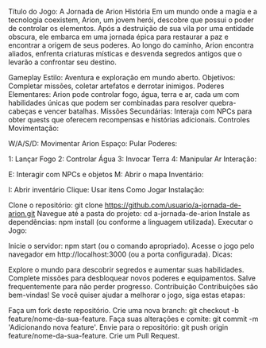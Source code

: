 Título do Jogo: A Jornada de Arion
História
Em um mundo onde a magia e a tecnologia coexistem, Arion, um jovem herói, descobre que possui o poder de controlar os elementos. Após a destruição de sua vila por uma entidade obscura, ele embarca em uma jornada épica para restaurar a paz e encontrar a origem de seus poderes. Ao longo do caminho, Arion encontra aliados, enfrenta criaturas místicas e desvenda segredos antigos que o levarão a confrontar seu destino.

Gameplay
Estilo: Aventura e exploração em mundo aberto.
Objetivos: Completar missões, coletar artefatos e derrotar inimigos.
Poderes Elementares: Arion pode controlar fogo, água, terra e ar, cada um com habilidades únicas que podem ser combinadas para resolver quebra-cabeças e vencer batalhas.
Missões Secundárias: Interaja com NPCs para obter quests que oferecem recompensas e histórias adicionais.
Controles
Movimentação:

W/A/S/D: Movimentar Arion
Espaço: Pular
Poderes:

1: Lançar Fogo
2: Controlar Água
3: Invocar Terra
4: Manipular Ar
Interação:

E: Interagir com NPCs e objetos
M: Abrir o mapa
Inventário:

I: Abrir inventário
Clique: Usar itens
Como Jogar
Instalação:

Clone o repositório: git clone https://github.com/usuario/a-jornada-de-arion.git
Navegue até a pasta do projeto: cd a-jornada-de-arion
Instale as dependências: npm install (ou conforme a linguagem utilizada).
Executar o Jogo:

Inicie o servidor: npm start (ou o comando apropriado).
Acesse o jogo pelo navegador em http://localhost:3000 (ou a porta configurada).
Dicas:

Explore o mundo para descobrir segredos e aumentar suas habilidades.
Complete missões para desbloquear novos poderes e equipamentos.
Salve frequentemente para não perder progresso.
Contribuição
Contribuições são bem-vindas! Se você quiser ajudar a melhorar o jogo, siga estas etapas:

Faça um fork deste repositório.
Crie uma nova branch: git checkout -b feature/nome-da-sua-feature.
Faça suas alterações e comite: git commit -m 'Adicionando nova feature'.
Envie para o repositório: git push origin feature/nome-da-sua-feature.
Crie um Pull Request.
